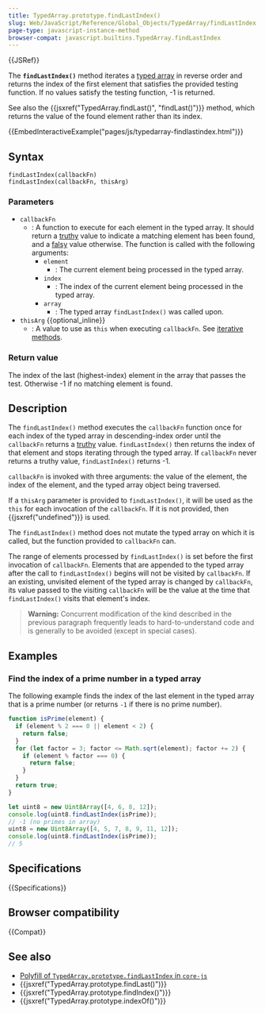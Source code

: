 ```yaml
---
title: TypedArray.prototype.findLastIndex()
slug: Web/JavaScript/Reference/Global_Objects/TypedArray/findLastIndex
page-type: javascript-instance-method
browser-compat: javascript.builtins.TypedArray.findLastIndex
---
```


{{JSRef}}

The **`findLastIndex()`** method iterates a [typed array](/en-US/docs/Web/JavaScript/Reference/Global_Objects/TypedArray#typedarray_objects) in reverse order and returns the index of the first element that satisfies the provided testing function.
If no values satisfy the testing function, -1 is returned.

See also the {{jsxref("TypedArray.findLast()", "findLast()")}} method, which returns the value of the found element rather than its index.

{{EmbedInteractiveExample("pages/js/typedarray-findlastindex.html")}}

## Syntax

```js-nolint
findLastIndex(callbackFn)
findLastIndex(callbackFn, thisArg)
```

### Parameters

- `callbackFn`
  - : A function to execute for each element in the typed array. It should return a [truthy](/en-US/docs/Glossary/Truthy) value to indicate a matching element has been found, and a [falsy](/en-US/docs/Glossary/Falsy) value otherwise. The function is called with the following arguments:
    - `element`
      - : The current element being processed in the typed array.
    - `index`
      - : The index of the current element being processed in the typed array.
    - `array`
      - : The typed array `findLastIndex()` was called upon.
- `thisArg` {{optional_inline}}
  - : A value to use as `this` when executing `callbackFn`. See [iterative methods](/en-US/docs/Web/JavaScript/Reference/Global_Objects/Array#iterative_methods).

### Return value

The index of the last (highest-index) element in the array that passes the test.
Otherwise -1 if no matching element is found.

## Description

The `findLastIndex()` method executes the `callbackFn` function once for each index of the typed array in descending-index order until the `callbackFn` returns a [truthy](/en-US/docs/Glossary/Truthy) value.
`findLastIndex()` then returns the index of that element and stops iterating through the typed array.
If `callbackFn` never returns a truthy value, `findLastIndex()` returns -1.

`callbackFn` is invoked with three arguments: the value of the element, the index of the element, and the typed array object being traversed.

If a `thisArg` parameter is provided to `findLastIndex()`, it will be used as the `this` for each invocation of the `callbackFn`.
If it is not provided, then {{jsxref("undefined")}} is used.

The `findLastIndex()` method does not mutate the typed array on which it is called, but the function provided to `callbackFn` can.

The range of elements processed by `findLastIndex()` is set before the first invocation of `callbackFn`.
Elements that are appended to the typed array after the call to `findLastIndex()` begins will not be visited by `callbackFn`.
If an existing, unvisited element of the typed array is changed by `callbackFn`, its value passed to the visiting `callbackFn` will be the value at the time that `findLastIndex()` visits that element's index.

> **Warning:** Concurrent modification of the kind described in the previous paragraph frequently leads to hard-to-understand code and is generally to be avoided (except in special cases).

## Examples

### Find the index of a prime number in a typed array

The following example finds the index of the last element in the typed array that is a prime number (or returns `-1` if there is no prime number).

```js
function isPrime(element) {
  if (element % 2 === 0 || element < 2) {
    return false;
  }
  for (let factor = 3; factor <= Math.sqrt(element); factor += 2) {
    if (element % factor === 0) {
      return false;
    }
  }
  return true;
}

let uint8 = new Uint8Array([4, 6, 8, 12]);
console.log(uint8.findLastIndex(isPrime));
// -1 (no primes in array)
uint8 = new Uint8Array([4, 5, 7, 8, 9, 11, 12]);
console.log(uint8.findLastIndex(isPrime));
// 5
```

## Specifications

{{Specifications}}

## Browser compatibility

{{Compat}}

## See also

- [Polyfill of `TypedArray.prototype.findLastIndex` in `core-js`](https://github.com/zloirock/core-js#ecmascript-typed-arrays)
- {{jsxref("TypedArray.prototype.findLast()")}}
- {{jsxref("TypedArray.prototype.findIndex()")}}
- {{jsxref("TypedArray.prototype.indexOf()")}}
